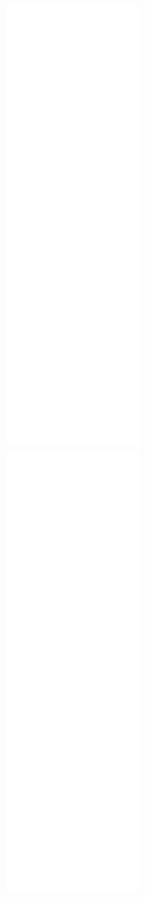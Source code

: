 <!-- If you're using "master" as default branch -->
![Metrics](https://github.com/Nandu-Chandran/Nandu-Chandran/blob/master/github-metrics.svg)
<!-- If you're using "main" as default branch -->
![Metrics](https://github.com/Nandu-Chandran/Nandu-Chandran/blob/main/github-metrics.svg)

